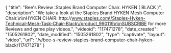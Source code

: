 {
    "title": "Bee's Review :Staples Brand Computer Chair.  HYKEN ( BLACK )",
    "description": "We take a look at the Staples Brand HYKEN  Mesh Computer Chair.\n\nHYKEN CHAIR: http:\/\/www.staples.com\/Staples-Hyken-Technical-Mesh-Task-Chair-Black\/product_990119\n\nSUBSCRIBE for more Reviews and game play videos.",
    "videoid": "117471278",
    "date_created": "1505261802",
    "date_modified": "1505261802",
    "type": "captivate",
    "layout": "video",
    "url": "\/v\/bee-s-review-staples-brand-computer-chair-hyken-black\/117471278"
}